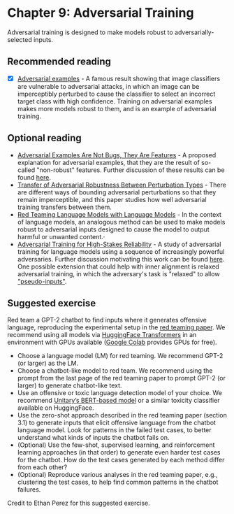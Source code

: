 # Chapter 9: Adversarial Training

Adversarial training is designed to make models robust to adversarially-selected inputs.

## Recommended reading

- [x] [Adversarial examples](https://arxiv.org/abs/1312.6199) - A famous result showing that image classifiers are vulnerable to adversarial attacks, in which an image can be imperceptibly perturbed to cause the classifier to select an incorrect target class with high confidence. Training on adversarial examples makes more models robust to them, and is an example of adversarial training.

## Optional reading

- [Adversarial Examples Are Not Bugs, They Are Features](https://gradientscience.org/adv/) - A proposed explanation for adversarial examples, that they are the result of so-called "non-robust" features. Further discussion of these results can be found [here](https://distill.pub/2019/advex-bugs-discussion/).
- [Transfer of Adversarial Robustness Between Perturbation Types](https://arxiv.org/abs/1905.01034) - There are different ways of bounding adversarial perturbations so that they remain imperceptible, and this paper studies how well adversarial training transfers between them.
- [Red Teaming Language Models with Language Models](https://arxiv.org/abs/2202.03286) - In the context of language models, an analogous method can be used to make models robust to adversarial inputs designed to cause the model to output harmful or unwanted content.·
- [Adversarial Training for High-Stakes Reliability](https://arxiv.org/abs/2205.01663) - A study of adversarial training for language models using a sequence of increasingly powerful adversaries. Further discussion motivating this work can be found [here](https://www.alignmentforum.org/posts/A9tJFJY7DsGTFKKkh/high-stakes-alignment-via-adversarial-training-redwood). One possible extension that could help with inner alignment is relaxed adversarial training, in which the adversary's task is "relaxed" to allow ["pseudo-inputs"](https://ai-alignment.com/training-robust-corrigibility-ce0e0a3b9b4d#c423).

## Suggested exercise

Red team a GPT-2 chatbot to find inputs where it generates offensive language, reproducing the experimental setup in the [red teaming paper](https://arxiv.org/abs/2202.03286). We recommend using all models via [HuggingFace Transformers](https://github.com/huggingface/transformers) in an environment with GPUs available ([Google Colab](https://colab.research.google.com/) provides GPUs for free).

- Choose a language model (LM) for red teaming. We recommend GPT-2 (or larger) as the LM.
- Choose a chatbot-like model to red team. We recommend using the prompt from the last page of the red teaming paper to prompt GPT-2 (or larger) to generate chatbot-like text.
- Use an offensive or toxic language detection model of your choice. We recommend [Unitary’s BERT-based model](https://huggingface.co/unitary/toxic-bert) or a similar toxicity classifier available on HuggingFace.
- Use the zero-shot approach described in the red teaming paper (section 3.1) to generate inputs that elicit offensive language from the chatbot language model. Look for patterns in the failed test cases, to better understand what kinds of inputs the chatbot fails on.
- (Optional) Use the few-shot, supervised learning, and reinforcement learning approaches (in that order) to generate even harder test cases for the chatbot. How do the test cases generated by each method differ from each other?
- (Optional) Reproduce various analyses in the red teaming paper, e.g., clustering the test cases, to help find common patterns in the chatbot failures.

Credit to Ethan Perez for this suggested exercise.
